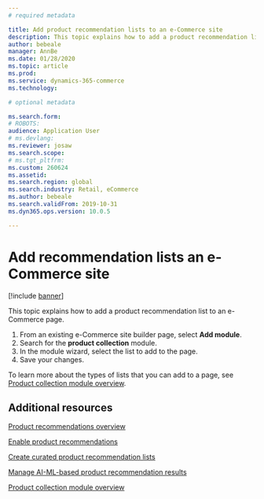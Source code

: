 ```yaml
---
# required metadata

title: Add product recommendation lists to an e-Commerce site
description: This topic explains how to add a product recommendation list to an e-Commerce page.
author: bebeale
manager: AnnBe
ms.date: 01/28/2020
ms.topic: article
ms.prod: 
ms.service: dynamics-365-commerce
ms.technology: 

# optional metadata

ms.search.form: 
# ROBOTS: 
audience: Application User
# ms.devlang: 
ms.reviewer: josaw
ms.search.scope: 
# ms.tgt_pltfrm: 
ms.custom: 260624
ms.assetid: 
ms.search.region: global
ms.search.industry: Retail, eCommerce
ms.author: bebeale
ms.search.validFrom: 2019-10-31
ms.dyn365.ops.version: 10.0.5

---
```


# Add recommendation lists an e-Commerce site

[!include [banner](includes/banner.md)]

This topic explains how to add a product recommendation list to an e-Commerce page.

1. From an existing e-Commerce site builder page, select **Add module**.
1. Search for the **product collection** module.
1. In the module wizard, select the list to add to the page.
1. Save your changes.

To learn more about the types of lists that you can add to a page, see [Product collection module overview](product-collection-module-overview.md).


## Additional resources

[Product recommendations overview](product-recommendations.md)

[Enable product recommendations](enable-product-recommendations.md)

[Create curated product recommendation lists](create-editorial-recommendation-lists.md)

[Manage AI-ML-based product recommendation results](modify-product-recommendation-results.md)

[Product collection module overview](product-collection-module-overview.md)
